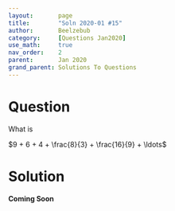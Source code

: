 ```yaml
---
layout:       page
title:        "Soln 2020-01 #15"
author:       Beelzebub
category:     [Questions Jan2020]
use_math:     true
nav_order:    2
parent:       Jan 2020
grand_parent: Solutions To Questions
---
```


# Question

What is

$9 + 6 + 4 + \frac{8}{3} + \frac{16}{9} + \ldots$

# Solution

**Coming Soon**
